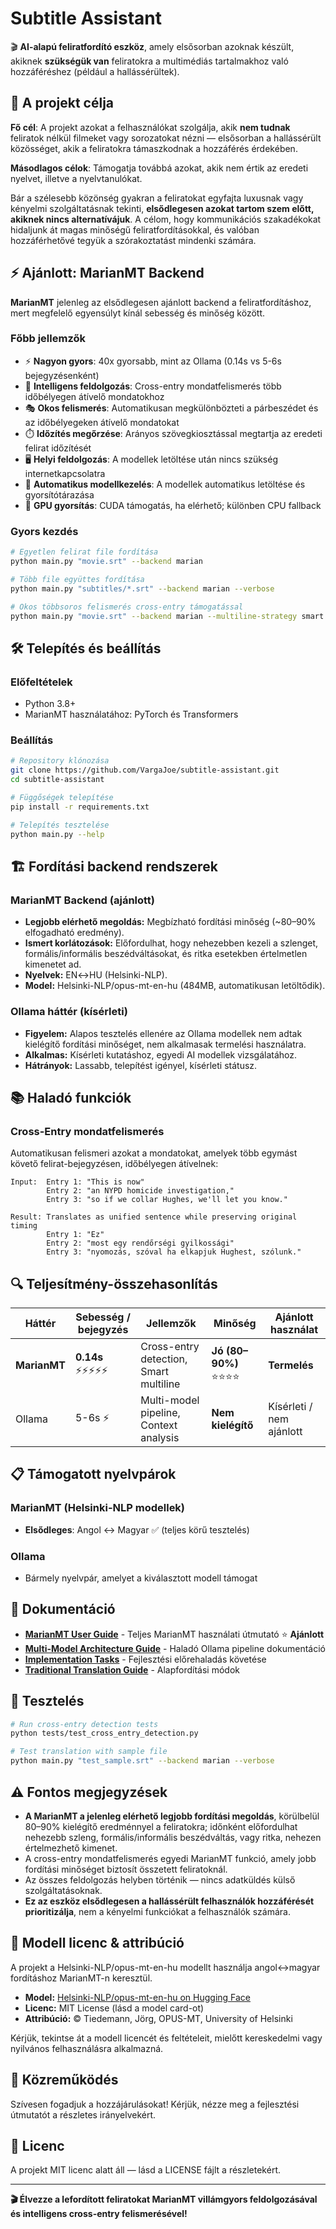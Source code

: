# Subtitle Assistant

🎬 **AI-alapú feliratfordító eszköz**, amely elsősorban azoknak készült, akiknek **szükségük van** feliratokra a multimédiás tartalmakhoz való hozzáféréshez (például a hallássérültek).

## 🎯 A projekt célja

**Fő cél**: A projekt azokat a felhasználókat szolgálja, akik **nem tudnak** feliratok nélkül filmeket vagy sorozatokat nézni — elsősorban a hallássérült közösséget, akik a feliratokra támaszkodnak a hozzáférés érdekében.

**Másodlagos célok**: Támogatja továbbá azokat, akik nem értik az eredeti nyelvet, illetve a nyelvtanulókat.

Bár a szélesebb közönség gyakran a feliratokat egyfajta luxusnak vagy kényelmi szolgáltatásnak tekinti, **elsődlegesen azokat tartom szem előtt, akiknek nincs alternatívájuk**. A célom, hogy kommunikációs szakadékokat hidaljunk át magas minőségű feliratfordításokkal, és valóban hozzáférhetővé tegyük a szórakoztatást mindenki számára.

## ⚡ Ajánlott: MarianMT Backend

**MarianMT** jelenleg az elsődlegesen ajánlott backend a feliratfordításhoz, mert megfelelő egyensúlyt kínál sebesség és minőség között.

### Főbb jellemzők
- ⚡ **Nagyon gyors**: 40x gyorsabb, mint az Ollama (0.14s vs 5-6s bejegyzésenként)
- 🧠 **Intelligens feldolgozás**: Cross-entry mondatfelismerés több időbélyegen átívelő mondatokhoz
- 🎭 **Okos felismerés**: Automatikusan megkülönbözteti a párbeszédet és az időbélyegeken átívelő mondatokat
- ⏱️ **Időzítés megőrzése**: Arányos szövegkiosztással megtartja az eredeti felirat időzítését
- 🖥️ **Helyi feldolgozás**: A modellek letöltése után nincs szükség internetkapcsolatra
- 💾 **Automatikus modellkezelés**: A modellek automatikus letöltése és gyorsítótárazása
- 🔄 **GPU gyorsítás**: CUDA támogatás, ha elérhető; különben CPU fallback

### Gyors kezdés
```bash
# Egyetlen felirat file fordítása
python main.py "movie.srt" --backend marian

# Több file együttes fordítása
python main.py "subtitles/*.srt" --backend marian --verbose

# Okos többsoros felismerés cross-entry támogatással
python main.py "movie.srt" --backend marian --multiline-strategy smart
```

## 🛠️ Telepítés és beállítás

### Előfeltételek
- Python 3.8+
- MarianMT használatához: PyTorch és Transformers

### Beállítás
```bash
# Repository klónozása
git clone https://github.com/VargaJoe/subtitle-assistant.git
cd subtitle-assistant

# Függőségek telepítése
pip install -r requirements.txt

# Telepítés tesztelése
python main.py --help
```

## 🏗️ Fordítási backend rendszerek

### MarianMT Backend (ajánlott)
- **Legjobb elérhető megoldás:** Megbízható fordítási minőség (~80–90% elfogadható eredmény).
- **Ismert korlátozások:** Előfordulhat, hogy nehezebben kezeli a szlenget, formális/informális beszédváltásokat, és ritka esetekben értelmetlen kimenetet ad.
- **Nyelvek:** EN↔HU (Helsinki-NLP).
- **Model:** Helsinki-NLP/opus-mt-en-hu (484MB, automatikusan letöltődik).

### Ollama háttér (kísérleti)
- **Figyelem:** Alapos tesztelés ellenére az Ollama modellek nem adtak kielégítő fordítási minőséget, nem alkalmasak termelési használatra.
- **Alkalmas:** Kísérleti kutatáshoz, egyedi AI modellek vizsgálatához.
- **Hátrányok:** Lassabb, telepítést igényel, kísérleti státusz.

## 📚 Haladó funkciók

### Cross-Entry mondatfelismerés
Automatikusan felismeri azokat a mondatokat, amelyek több egymást követő felirat-bejegyzésen, időbélyegen átívelnek:

```
Input:  Entry 1: "This is now"
        Entry 2: "an NYPD homicide investigation,"  
        Entry 3: "so if we collar Hughes, we'll let you know."

Result: Translates as unified sentence while preserving original timing
        Entry 1: "Ez"
        Entry 2: "most egy rendőrségi gyilkossági"
        Entry 3: "nyomozás, szóval ha elkapjuk Hughest, szólunk."
```

## 🔍 Teljesítmény-összehasonlítás

| Háttér    | Sebesség / bejegyzés | Jellemzők                                | Minőség            | Ajánlott használat       |
|-----------|----------------------|------------------------------------------|--------------------|--------------------------|
| **MarianMT** | **0.14s** ⚡⚡⚡⚡⚡   | Cross-entry detection, Smart multiline   | **Jó (80–90%)** ⭐⭐⭐⭐ | **Termelés**            |
| Ollama    | 5-6s ⚡               | Multi-model pipeline, Context analysis   | **Nem kielégítő**  | Kísérleti / nem ajánlott |

## 📋 Támogatott nyelvpárok

### MarianMT (Helsinki-NLP modellek)
- **Elsődleges**: Angol ↔ Magyar ✅ (teljes körű tesztelés)

### Ollama
- Bármely nyelvpár, amelyet a kiválasztott modell támogat

## 📖 Dokumentáció

- **[MarianMT User Guide](docs/MARIANMT_USER_GUIDE.md)** - Teljes MarianMT használati útmutató ⭐ **Ajánlott**
- **[Multi-Model Architecture Guide](docs/multi-model-guide.md)** - Haladó Ollama pipeline dokumentáció
- **[Implementation Tasks](docs/implementation-tasks.md)** - Fejlesztési előrehaladás követése
- **[Traditional Translation Guide](docs/traditional-translation-guide.md)** - Alapfordítási módok

## 🧪 Tesztelés
```bash
# Run cross-entry detection tests
python tests/test_cross_entry_detection.py

# Test translation with sample file
python main.py "test_sample.srt" --backend marian --verbose
```

## ⚠️ Fontos megjegyzések

- **A MarianMT a jelenleg elérhető legjobb fordítási megoldás**, körülbelül 80–90% kielégítő eredménnyel a feliratokra; időnként előfordulhat nehezebb szleng, formális/informális beszédváltás, vagy ritka, nehezen értelmezhető kimenet.
- A cross-entry mondatfelismerés egyedi MarianMT funkció, amely jobb fordítási minőséget biztosít összetett feliratoknál.
- Az összes feldolgozás helyben történik — nincs adatküldés külső szolgáltatásoknak.
- **Ez az eszköz elsődlegesen a hallássérült felhasználók hozzáférését prioritizálja**, nem a kényelmi funkciókat a felhasználók számára.

## 📜 Modell licenc & attribúció

A projekt a Helsinki-NLP/opus-mt-en-hu modellt használja angol↔magyar fordításhoz MarianMT-n keresztül.

- **Model:** [Helsinki-NLP/opus-mt-en-hu on Hugging Face](https://huggingface.co/Helsinki-NLP/opus-mt-en-hu)
- **Licenc:** MIT License (lásd a model card-ot)
- **Attribúció:** © Tiedemann, Jörg, OPUS-MT, University of Helsinki

Kérjük, tekintse át a modell licencét és feltételeit, mielőtt kereskedelmi vagy nyilvános felhasználásra alkalmazná.

## 🤝 Közreműködés

Szívesen fogadjuk a hozzájárulásokat! Kérjük, nézze meg a fejlesztési útmutatót a részletes irányelvekért.

## 📄 Licenc

A projekt MIT licenc alatt áll — lásd a LICENSE fájlt a részletekért.

---

**🎬 Élvezze a lefordított feliratokat MarianMT villámgyors feldolgozásával és intelligens cross-entry felismerésével!**
